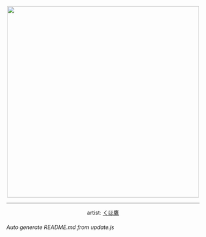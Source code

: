 
<p align="center">
  <img width="500" src="https://nekos.best/api/v2/neko/0064.png">
  <hr/>
  <center>
    artist: <a href="https://www.pixiv.net/en/artworks/76082008">くほ鷹</a>
  </center>
</p>


###### Auto generate README.md from update.js

